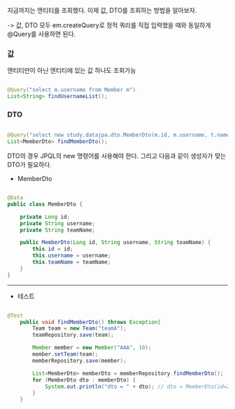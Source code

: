 지금까지는 엔티티를 조회했다. 이제 값, DTO를 조회하는 방법을 알아보자.

-> 값, DTO 모두 em.createQuery로 정적 쿼리를 직접 입력했을 때와 동일하게 @Query를 사용하면 된다. 

### 값

엔티티만이 아닌 엔티티에 있는 값 하나도 조회가능

```java

@Query("select m.username from Member m")
List<String> findUsernameList();

```

### DTO

```java

@Query("select new study.datajpa.dto.MemberDto(m.id, m.username, t.name) from Member m join m.team t")
List<MemberDto> findMemberDto();

```

DTO의 경우 JPQL의 new 명령어를 사용해야 한다. 그리고 다음과 같이 생성자가 맞는 DTO가 필요하다.

* MemberDto

```java

@Data
public class MemberDto {

    private Long id;
    private String username;
    private String teamName;

    public MemberDto(Long id, String username, String teamName) {
        this.id = id;
        this.username = username;
        this.teamName = teamName;
    }
}

```

---

* 테스트


```java

@Test
    public void findMemberDto() throws Exception{
        Team team = new Team("teamA");
        teamRepository.save(team);

        Member member = new Member("AAA", 10);
        member.setTeam(team);
        memberRepository.save(member);

        List<MemberDto> memberDto = memberRepository.findMemberDto();
        for (MemberDto dto : memberDto) {
            System.out.println("dto = " + dto); // dto = MemberDto(id=2, username=AAA, teamName=teamA)
        }
    }

```
